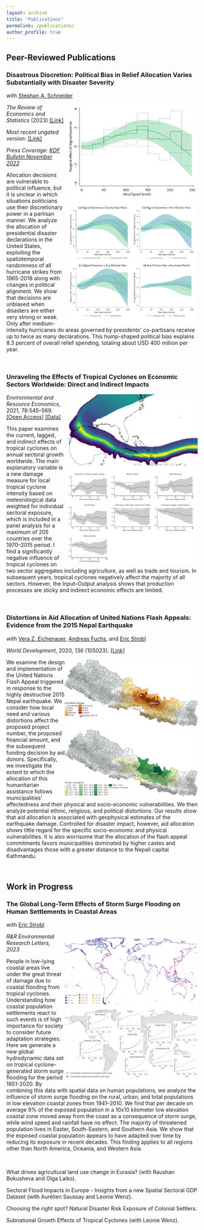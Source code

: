 ```yaml
---
layout: archive
title: "Publications"
permalink: /publications/
author_profile: true
---
```


## Peer-Reviewed Publications

### Disastrous Discretion: Political Bias in Relief Allocation Varies Substantially with Disaster Severity

with [Stephan A. Schneider](https://www.schneiderst.de/)  

<img align="right" src="/images/Paper4.png" width ="350">

*The Review of Economics and Statistics* (2023)
[[Link]](https://doi.org/10.1162/rest_a_01319) 

*Most recent ungated version*: [[Link]](https://deliverypdf.ssrn.com/delivery.php?ID=108065093065091093011122065067025067032037017041086025023085010065083083064103001030057099100122006004105118094002009075127068116038000015045103087098071084085110089004055022112113066096075011119087067124099071031110118103083105095090109108097088096085&EXT=pdf&INDEX=TRUE)


*Press Coverage: [KOF Bulletin November 2022](https://kof.ethz.ch/en/news-and-events/kof-bulletin/kof-bulletin/2022/11/A-politicians-perfect-storm-when-disaster-relief-is-politically-biased.html)*

Allocation decisions are vulnerable to political influence, but it is unclear in which situations politicians use their discretionary power in a partisan manner. We analyze the allocation of presidential disaster declarations in the United States, exploiting the spatiotemporal randomness of all hurricane strikes from 1965-2018 along with changes in political alignment. We show that decisions are unbiased when disasters are either very strong or weak. Only after medium-intensity hurricanes do areas governed by presidents' co-partisans receive up to twice as many declarations. This hump-shaped political bias explains 8.3 percent of overall relief spending, totaling about USD 400 million per year.

<br clear="right"/>

### Unraveling the Effects of Tropical Cyclones on Economic Sectors Worldwide: Direct and Indirect Impacts
 
<img align="right" src="/images/Paper1.png" width ="350">

*Environmental and Resource Economics*, 2021, 78:545–569. 
 [[Open Access]](https://doi.org/10.1007/s10640-021-00541-5) [[Data]](https://sven-kunze.github.io/datasets/)

This paper examines the current, lagged, and indirect effects of tropical cyclones on annual sectoral growth worldwide. The main explanatory variable is a new damage measure for local tropical cyclone intensity based on meteorological data weighted for individual sectoral exposure, which is included in a panel analysis for a maximum of 205 countries over the 1970–2015 period. I find a significantly negative influence of tropical cyclones on two sector aggregates including agriculture, as well as trade and tourism. In subsequent years, tropical cyclones negatively affect the majority of all sectors. However, the Input–Output analysis shows that production processes are sticky and indirect economic effects are limited. 

<br clear="right"/>

### Distortions in Aid Allocation of United Nations Flash Appeals: Evidence from the 2015 Nepal Earthquake
with [Vera Z. Eichenauer](https://sites.google.com/view/vera-eichenauer/home), [Andreas Fuchs](http://www.andreas-fuchs.net/), and [Eric Strobl](https://www.vwi.unibe.ch/ueber_uns/personen/prof_dr_strobl_eric/index_ger.html)  

*World Development*, 2020, 136 (105023).
[[Link]](https://doi.org/10.1016/j.worlddev.2020.105023) 

<img align="right" src="/images/Paper2.png" width ="350">


We examine the design and implementation of the United Nations Flash Appeal triggered in response to the highly destructive 2015 Nepal earthquake. We consider how local need and various distortions affect the proposed project number, the proposed financial amount, and the subsequent funding decision by aid donors. Specifically, we investigate the extent to which the allocation of this humanitarian assistance follows municipalities’ affectedness and their physical and socio-economic vulnerabilities. We then analyze potential ethnic, religious, and political distortions. Our results show that aid allocation is associated with geophysical estimates of the earthquake damage. Controlled for disaster impact, however, aid allocation shows little regard for the specific socio-economic and physical vulnerabilities. It is also worrisome that the allocation of the flash appeal commitments favors municipalities dominated by higher castes and disadvantages those with a greater distance to the Nepali capital Kathmandu.

<br clear="right"/>




## Work in Progress

### The Global Long-Term Effects of Storm Surge Flooding on Human Settlements in Coastal Areas 
with [Eric Strobl](https://www.vwi.unibe.ch/ueber_uns/personen/prof_dr_strobl_eric/index_ger.html)

<img align="right" src="/images/Paper3.png" width ="350" height="400">

*R&R Environmental Research Letters, 2023*

People in low-lying coastal areas live under the great threat of damage due to coastal flooding from tropical cyclones. Understanding how coastal population settlements react to such events is of high importance for society to consider future adaptation strategies. Here we generate a new global hydrodynamic data set on tropical cyclone-generated storm surge flooding for the period 1851-2020. By combining this data with spatial data on human populations, we analyze the influence of storm surge flooding on the rural, urban, and total populations in low elevation coastal zones from 1941–2010. We find that per decade on average 9% of the exposed population in a 10x10 kilometer low elevation coastal zone moved away from the coast as a consequence of storm surge, while wind speed and rainfall have no effect. The majority of threatened population lives in Easter, South-Eastern, and Southern Asia. We show that the exposed coastal population appears to have adapted over time by reducing its exposure in recent decades. This finding applies to all regions other than North America, Oceania, and Western Asia. 

<br clear="right"/>

What drives agricultural land use change in Eurasia? (with Raushan Bokusheva and Olga Laiko).

Sectoral Flood Impacts in Europe - Insights from a new Spatial Sectoral GDP Dataset (with Aurélien Saussay and Leonie Wenz).

Choosing the right spot? Natural Disaster Risk Exposure of Colonial Settlers. 

Subnational Growth Effects of Tropical Cyclones (with Leonie Wenz).



<!--

## Working Papers





Geospatial Analyses of Natural Disasters: Economic Impacts, Societal Responses, and Political Bias, **2021**, PhD Dissertation, Heidelberg. [[Open Access]](https://doi.org/10.11588/heidok.00030140)


Distortions in Aid Allocation of United Nations Flash Appeals: Evidence from the 2015 Nepal Earthquake, **2020**, *World Development*, 136 (105023) (with [Vera Z. Eichenauer](https://sites.google.com/view/vera-eichenauer/home), [Andreas Fuchs](http://www.andreas-fuchs.net/), and [Eric Strobl](https://www.vwi.unibe.ch/ueber_uns/personen/prof_dr_strobl_eric/index_ger.html)). [[Link]](https://doi.org/10.1016/j.worlddev.2020.105023)

<details>
  <summary>Abstract</summary>
  We examine the design and implementation of the United Nations Flash Appeal triggered in response to the highly destructive 2015 Nepal earthquake. We consider how local need and various distortions affect the proposed project number, the proposed financial amount, and the subsequent funding decision by aid donors. Specifically, we investigate the extent to which the allocation of this humanitarian assistance follows municipalities’ affectedness and their physical and socio-economic vulnerabilities. We then analyze potential ethnic, religious, and political distortions. Our results show that aid allocation is associated with geophysical estimates of the earthquake damage. Controlled for disaster impact, however, aid allocation shows little regard for the specific socio-economic and physical vulnerabilities. It is also worrisome that the allocation of the flash appeal commitments favors municipalities dominated by higher castes and disadvantages those with a greater distance to the Nepali capital Kathmandu.
  </details>



## Working Papers

Disastrous Discretion: Ambiguous Decision Situations Foster Political Favoritism, **2021**, *KOF Working Papers*, 491 (with [Stephan A. Schneider](https://kof.ethz.ch/das-institut/personen/person-detail.MjUwMTg5.TGlzdC81NzgsODQ4OTAwOTg=.html)). [[Link]](https://doi.org/10.3929/ethz-b-000468932)

Living on the Stormy Side - Storm Surge and Distribution of Coastal Population, **2021** (with [Eric Strobl](https://www.vwi.unibe.ch/ueber_uns/personen/prof_dr_strobl_eric/index_ger.html))

## Work in Progress

Sectoral Flood Impacts in Europe - Insights from a new Spatial Sectoral GDP Dataset (with Aurélien Saussay and Leonie Wenz).

Analyzing the Effectiveness of Emergency Aid from Outer Space (with Vera Z. Eichenauer and Andreas Fuchs).

Choosing the right spot? Natural Disaster Risk Exposure of Colonial Settlers (with Johannes Matzat). 

Subnational Growth Effects of Tropical Cyclones (with Leonie Wenz).
-->
